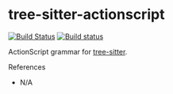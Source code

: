 tree-sitter-actionscript
===========================

[![Build Status](https://travis-ci.com/jcs-workspace/tree-sitter-actionscript.svg?branch=master)](https://travis-ci.com/jcs-workspace/tree-sitter-actionscript)
[![Build status](https://ci.appveyor.com/api/projects/status/42kwnan77rtf8144/branch/master?svg=true)](https://ci.appveyor.com/project/jcs090218/tree-sitter-actionscript/branch/master)

ActionScript grammar for [tree-sitter][].

[tree-sitter]: https://github.com/tree-sitter/tree-sitter

References

* N/A